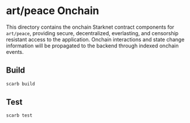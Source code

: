 # art/peace Onchain

This directory contains the onchain Starknet contract components for `art/peace`, providing secure, decentralized, everlasting, and censorship resistant access to the application. Onchain interactions and state change information will be propagated to the backend through indexed onchain events.

## Build

```bash
scarb build
```

## Test

```bash
scarb test
```
